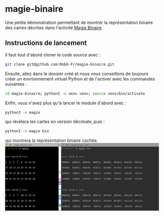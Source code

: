 # magie-binaire
Une petite démonstration permettant de montrer la représentation binaire des cartes décrites dans l'activité [Magie Binaire](https://enseigner.modulo-info.ch/rep-info/activ/magie_binaire.html)

## Instructions de lancement
Il faut tout d'abord cloner le code source avec :
```sh
git clone git@github.com:Robb-Fr/magie-binaire.git
```

Ensuite, allez dans le dossier créé et nous vous conseillons de toujours créer un envrionnement virtuel Python et de l'activer avec les commandes suivantes :
```sh
cd magie-binaire; python3 -m venv venv; source venv/bin/activate
```

Enfin, vous n'avez plus qu'à lancer le module d'abord avec :
```sh
python3 -m magie
```

qui révèlera les cartes en version décimale, puis :
```sh
python3 -m magie bin
```

qui montrera la représentation binaire cachée.
![demonstration](demo.jpeg)
